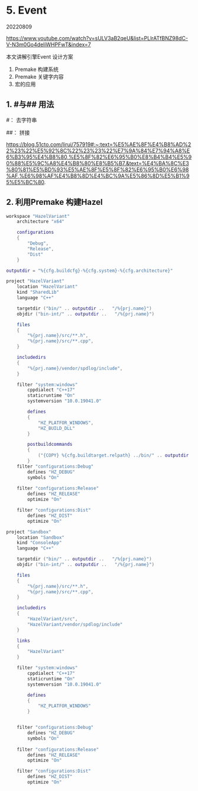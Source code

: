 # 5. Event

20220809

https://www.youtube.com/watch?v=sULV3aB2qeU&list=PLlrATfBNZ98dC-V-N3m0Go4deliWHPFwT&index=7



本文讲解引擎Event 设计方案

1. Premake 构建系统
2. Premake 关键字内容
2. 宏的应用

## 1. #与## 用法

#： 去字符串

##： 拼接

https://blog.51cto.com/lirui/757919#:~:text=%E5%AE%8F%E4%B8%AD%22%23%22%E5%92%8C%22%23%23%22%E7%9A%84%E7%94%A8%E6%B3%95%E4%B8%80,%E5%8F%82%E6%95%B0%E8%B4%B4%E5%90%88%E5%9C%A8%E4%B8%80%E8%B5%B7.&text=%E4%BA%8C%E3%80%81%E5%BD%93%E5%AE%8F%E5%8F%82%E6%95%B0%E6%98%AF,%E6%98%AF%E4%B8%8D%E4%BC%9A%E5%86%8D%E5%B1%95%E5%BC%80.



## 2. 利用Premake 构建Hazel

```lua
workspace "HazelVariant"
	architecture "x64"

	configurations 
	{
		"Debug",
		"Release",
		"Dist"
	}

outputdir = "%{cfg.buildcfg}-%{cfg.system}-%{cfg.architecture}"

project "HazelVariant"
	location "HazelVariant"
	kind "SharedLib"
	language "C++"

	targetdir ("bin/" .. outputdir ..   "/%{prj.name}")
	objdir ("bin-int/" .. outputdir ..   "/%{prj.name}")

	files 
	{ 
		"%{prj.name}/src/**.h", 
		"%{prj.name}/src/**.cpp",
	}

	includedirs
	{
		"%{prj.name}/vendor/spdlog/include",
	}

	filter "system:windows"
		cppdialect "C++17"
		staticruntime "On"
		systemversion "10.0.19041.0"

		defines
		{
			"HZ_PLATFOR_WINDOWS",
			"HZ_BUILD_DLL"
		}

		postbuildcommands 
		{ 
			("{COPY} %{cfg.buildtarget.relpath} ../bin/" .. outputdir .. "/Sandbox")
		}
	filter "configurations:Debug"
		defines "HZ_DEBUG"
		symbols "On"
		
	filter "configurations:Release"
		defines "HZ_RELEASE"
		optimize "On"

	filter "configurations:Dist"
		defines "HZ_DIST"
		optimize "On"

project "Sandbox"
	location "Sandbox"
	kind "ConsoleApp"
	language "C++"

	targetdir ("bin/" .. outputdir ..   "/%{prj.name}")
	objdir ("bin-int/" .. outputdir ..   "/%{prj.name}")

	files 
	{ 
		"%{prj.name}/src/**.h", 
		"%{prj.name}/src/**.cpp",
	}

	includedirs 
	{
		"HazelVariant/src",
		"HazelVariant/vendor/spdlog/include"
	}

	links
	{
		"HazelVariant"
	}

	filter "system:windows"
		cppdialect "C++17"
		staticruntime "On"
		systemversion "10.0.19041.0"

		defines
		{
			"HZ_PLATFOR_WINDOWS"
		}


	filter "configurations:Debug"
		defines "HZ_DEBUG"
		symbols "On"
		
	filter "configurations:Release"
		defines "HZ_RELEASE"
		optimize "On"

	filter "configurations:Dist"
		defines "HZ_DIST"
		optimize "On"
```

